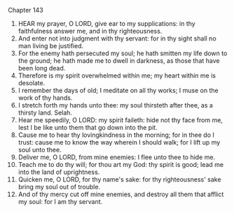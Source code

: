 

Chapter 143

1. HEAR my prayer, O LORD, give ear to my supplications: in thy faithfulness answer me, and in thy righteousness.
2. And enter not into judgment with thy servant: for in thy sight shall no man living be justified.
3. For the enemy hath persecuted my soul; he hath smitten my life down to the ground; he hath made me to dwell in darkness, as those that have been long dead.
4. Therefore is my spirit overwhelmed within me; my heart within me is desolate.
5. I remember the days of old; I meditate on all thy works; I muse on the work of thy hands.
6. I stretch forth my hands unto thee: my soul thirsteth after thee, as a thirsty land.  Selah.
7. Hear me speedily, O LORD: my spirit faileth: hide not thy face from me, lest I be like unto them that go down into the pit.
8. Cause me to hear thy lovingkindness in the morning; for in thee do I trust: cause me to know the way wherein I should walk; for I lift up my soul unto thee.
9. Deliver me, O LORD, from mine enemies: I flee unto thee to hide me.
10. Teach me to do thy will; for thou art my God: thy spirit is good; lead me into the land of uprightness.
11. Quicken me, O LORD, for thy name's sake: for thy righteousness' sake bring my soul out of trouble.
12. And of thy mercy cut off mine enemies, and destroy all them that afflict my soul: for I am thy servant.
